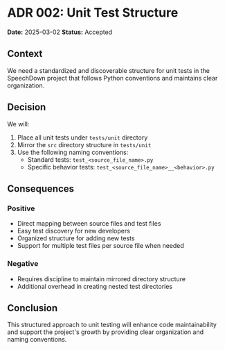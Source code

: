 # ADR 002: Unit Test Structure

**Date:** 2025-03-02
**Status:** Accepted  

## Context

We need a standardized and discoverable structure for unit tests in the SpeechDown project that follows Python conventions and maintains clear organization.

## Decision

We will:
1. Place all unit tests under `tests/unit` directory
2. Mirror the `src` directory structure in `tests/unit`
3. Use the following naming conventions:
   - Standard tests: `test_<source_file_name>.py`
   - Specific behavior tests: `test_<source_file_name>__<behavior>.py`

## Consequences

### Positive
- Direct mapping between source files and test files
- Easy test discovery for new developers
- Organized structure for adding new tests
- Support for multiple test files per source file when needed

### Negative
- Requires discipline to maintain mirrored directory structure
- Additional overhead in creating nested test directories

## Conclusion

This structured approach to unit testing will enhance code maintainability and support the project's growth by providing clear organization and naming conventions.
